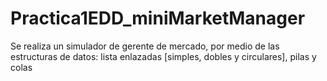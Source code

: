 # Practica1EDD_miniMarketManager
Se realiza un simulador de gerente de mercado, por medio de las estructuras de datos: lista enlazadas [simples, dobles y circulares], pilas y colas
